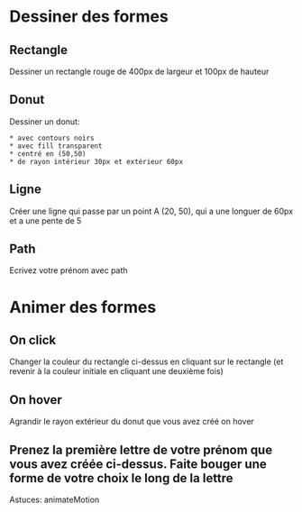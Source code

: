 # Dessiner des formes
## Rectangle
Dessiner un rectangle rouge de 400px de largeur et 100px de hauteur

## Donut

Dessiner un donut:

    * avec contours noirs
    * avec fill transparent
    * centré en (50,50)
    * de rayon intérieur 30px et extérieur 60px

## Ligne

Créer une ligne qui passe par un point A (20, 50), qui a une longuer de 60px et a une pente de 5

## Path
Ecrivez votre prénom avec path

# Animer des formes

## On click
Changer la couleur du rectangle ci-dessus en cliquant sur le rectangle (et revenir à la couleur initiale en cliquant une deuxième fois)


## On hover
Agrandir le rayon extérieur du donut que vous avez créé on hover


## Prenez la première lettre de votre prénom que vous avez créée ci-dessus. Faite bouger une forme de votre choix le long de la lettre
Astuces: animateMotion
